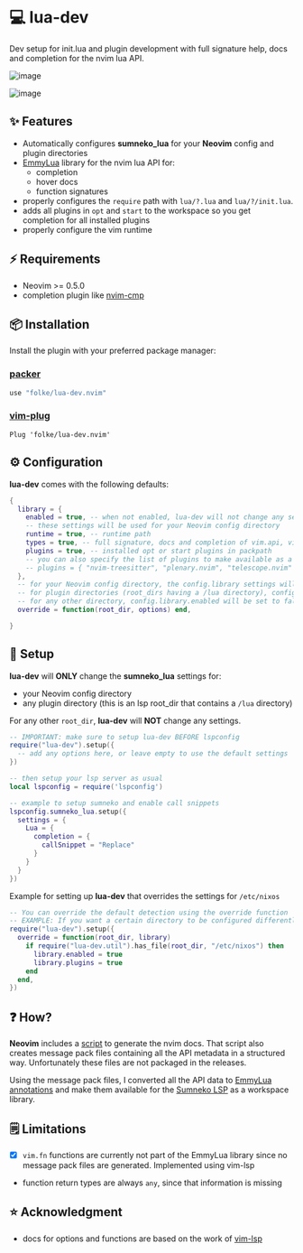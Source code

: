 # 💻 lua-dev

Dev setup for init.lua and plugin development with full signature help, docs and completion for the nvim lua API.

![image](https://user-images.githubusercontent.com/292349/118822916-6af02080-b86d-11eb-9990-942fe9b55541.png)

![image](https://user-images.githubusercontent.com/292349/118823099-9115c080-b86d-11eb-9a68-521c6cb9905a.png)

## ✨ Features

- Automatically configures **sumneko_lua** for your **Neovim** config and plugin directories
- [EmmyLua](https://github.com/sumneko/lua-language-server/wiki/EmmyLua-Annotations) library for the nvim lua API for:
  - completion
  - hover docs
  - function signatures
- properly configures the `require` path with `lua/?.lua` and `lua/?/init.lua`.
- adds all plugins in `opt` and `start` to the workspace so you get completion for all installed plugins
- properly configure the vim runtime

## ⚡️ Requirements

- Neovim >= 0.5.0
- completion plugin like [nvim-cmp](https://github.com/hrsh7th/nvim-cmp)

## 📦 Installation

Install the plugin with your preferred package manager:

### [packer](https://github.com/wbthomason/packer.nvim)

```lua
use "folke/lua-dev.nvim"
```

### [vim-plug](https://github.com/junegunn/vim-plug)

```vim
Plug 'folke/lua-dev.nvim'
```

## ⚙️ Configuration

**lua-dev** comes with the following defaults:

```lua
{
  library = {
    enabled = true, -- when not enabled, lua-dev will not change any settings to the LSP server
    -- these settings will be used for your Neovim config directory
    runtime = true, -- runtime path
    types = true, -- full signature, docs and completion of vim.api, vim.treesitter, vim.lsp and others
    plugins = true, -- installed opt or start plugins in packpath
    -- you can also specify the list of plugins to make available as a workspace library
    -- plugins = { "nvim-treesitter", "plenary.nvim", "telescope.nvim" },
  },
  -- for your Neovim config directory, the config.library settings will be used as is
  -- for plugin directories (root_dirs having a /lua directory), config.library.plugins will be disabled
  -- for any other directory, config.library.enabled will be set to false
  override = function(root_dir, options) end,

}
```

## 🚀 Setup

**lua-dev** will **ONLY** change the **sumneko_lua** settings for:

* your Neovim config directory
* any plugin directory (this is an lsp root_dir that contains a `/lua` directory)

For any other `root_dir`, **lua-dev** will **NOT** change any settings.

```lua
-- IMPORTANT: make sure to setup lua-dev BEFORE lspconfig
require("lua-dev").setup({
  -- add any options here, or leave empty to use the default settings
})

-- then setup your lsp server as usual
local lspconfig = require('lspconfig')

-- example to setup sumneko and enable call snippets
lspconfig.sumneko_lua.setup({
  settings = {
    Lua = {
      completion = {
        callSnippet = "Replace"
      }
    }
  }
})
```

Example for setting up **lua-dev** that overrides the settings for `/etc/nixos`

```lua
-- You can override the default detection using the override function
-- EXAMPLE: If you want a certain directory to be configured differently, you can override its settings
require("lua-dev").setup({
  override = function(root_dir, library)
    if require("lua-dev.util").has_file(root_dir, "/etc/nixos") then
      library.enabled = true
      library.plugins = true
    end
  end,
})
```

## ❓ How?

**Neovim** includes a [script](https://github.com/neovim/neovim/blob/master/scripts/gen_vimdoc.py) to generate the nvim docs.
That script also creates message pack files containing all the API metadata in a structured way.
Unfortunately these files are not packaged in the releases.

Using the message pack files, I converted all the API data to [EmmyLua annotations](https://github.com/sumneko/lua-language-server/wiki/EmmyLua-Annotations)
and make them available for the [Sumneko LSP](https://github.com/sumneko/lua-language-server) as a workspace library.

## 🗒️ Limitations

- [x] `vim.fn` functions are currently not part of the EmmyLua library since no message pack files are generated. Implemented using vim-lsp
- function return types are always `any`, since that information is missing

## ⭐ Acknowledgment

- docs for options and functions are based on the work of [vim-lsp](https://github.com/prabirshrestha/vim-lsp)
